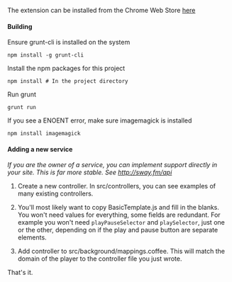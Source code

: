 The extension can be installed from the Chrome Web Store [here](https://chrome.google.com/webstore/detail/swayfm-unified-music-medi/icckhjgjjompfgoiidainoapgjepncej)

#### Building

Ensure grunt-cli is installed on the system

    npm install -g grunt-cli

Install the npm packages for this project

    npm install # In the project directory

Run grunt

    grunt run

If you see a ENOENT error, make sure imagemagick is installed

    npm install imagemagick

#### Adding a new service

*If you are the owner of a service, you can implement support directly in
your site.  This is far more stable.  See http://sway.fm/api*

1. Create a new controller.  In src/controllers, you can see examples of many
existing controllers.

1. You'll most likely want to copy BasicTemplate.js and fill in the blanks.
You won't need values for everything, some fields are redundant.  For example
you won't need `playPauseSelector` and `playSelector`, just one or the other,    depending on if the play and pause button are separate elements.

1. Add controller to src/background/mappings.coffee.  This will match the domain
of the player to the controller file you just wrote.

That's it.
